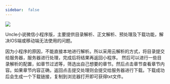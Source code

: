 ```yaml
---
sidebar:  false
---
```


<img src="https://cdn.unclezs.com///gh_b0ff5cf2030f_258.jpg"/>

Uncle小说微信小程序版，主要提供目录解析、正文解析、预处理及下载功能，解决IOS端或移动端无法使用的问题。

因为小程序的原因，不能直接本地进行解析。所以采用云解析的方式，将目录提交给服务器，服务器进行处理，完成后将结果再返回小程序。
然后可以进行一些目录解析的配置，如章节过滤等，筛选出自己想要的章节。然后点击章节查看章节内容。如果章节内容正确，返回点击提交处理则会提交给服务器进行下载。下载成功后会生成一个下载链接，复制到浏览器打开即可获得txt文件。
